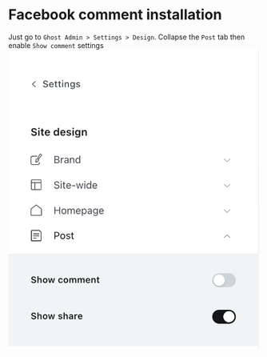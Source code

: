 # Facebook comment installation
Just go to `Ghost Admin > Settings > Design`. Collapse the `Post` tab then enable `Show comment` settings
![comment](img/sharethis-3.png)